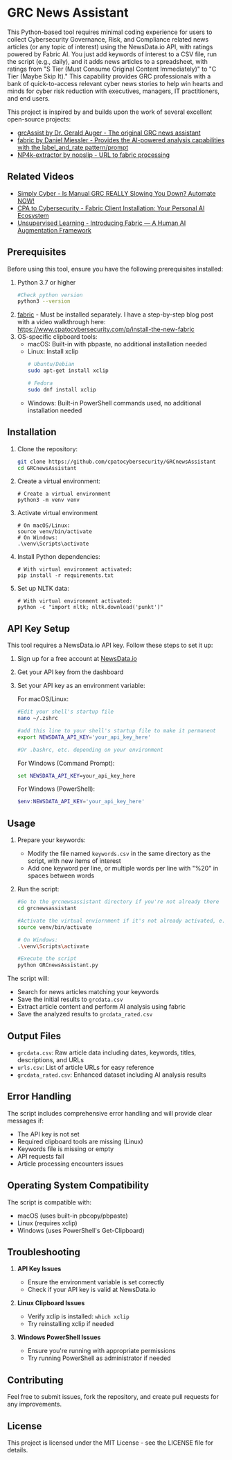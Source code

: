 # GRC News Assistant

This Python-based tool requires minimal coding experience for users to collect Cybersecurity Governance, Risk, and Compliance related news articles (or any topic of interest) using the NewsData.io API, with ratings powered by Fabric AI. You just add keywords of interest to a CSV file, run the script (e.g., daily), and it adds news articles to a spreadsheet, with ratings from "S Tier (Must Consume Original Content Immediately)" to "C Tier (Maybe Skip It)." This capability provides GRC professionals with a bank of quick-to-access relevant cyber news stories to help win hearts and minds for cyber risk reduction with executives, managers, IT practitioners, and end users.

This project is inspired by and builds upon the work of several excellent open-source projects:

- [grcAssist by Dr. Gerald Auger - The original GRC news assistant](https://github.com/gerryguy311/grcAssist)
- [fabric by Daniel Miessler - Provides the AI-powered analysis capabilities with the label_and_rate pattern/prompt](https://github.com/danielmiessler/fabric)
- [NP4k-extractor by nopslip - URL to fabric processing](https://github.com/nopslip/NP4k-extractor)

## Related Videos

- [Simply Cyber - Is Manual GRC REALLY Slowing You Down? Automate NOW!](https://www.youtube.com/watch?v=IfX6CMi-bpI)
- [CPA to Cybersecurity - Fabric Client Installation: Your Personal AI Ecosystem](https://youtu.be/1csePKEwDY0)
- [Unsupervised Learning - Introducing Fabric — A Human AI Augmentation Framework](https://www.youtube.com/watch?v=wPEyyigh10g)

## Prerequisites

Before using this tool, ensure you have the following prerequisites installed:

1. Python 3.7 or higher
   ```bash
   #Check python version
   python3 --version
   ```
3. [fabric](https://github.com/danielmiessler/fabric) - Must be installed separately. I have a step-by-step blog post with a video walkthrough here: https://www.cpatocybersecurity.com/p/install-the-new-fabric
4. OS-specific clipboard tools:
   - macOS: Built-in with pbpaste, no additional installation needed
   - Linux: Install xclip
     ```bash
     # Ubuntu/Debian
     sudo apt-get install xclip
     
     # Fedora
     sudo dnf install xclip
     ```
   - Windows: Built-in PowerShell commands used, no additional installation needed

## Installation

1. Clone the repository:
   ```bash
   git clone https://github.com/cpatocybersecurity/GRCnewsAssistant
   cd GRCnewsAssistant
   ```
2. Create a virtual environment:
   ```
   # Create a virtual environment
   python3 -m venv venv
   ```
3. Activate virtual environment
   ```
   # On macOS/Linux:
   source venv/bin/activate
   # On Windows:
   .\venv\Scripts\activate
   ```
3. Install Python dependencies:
   ```
   # With virtual environment activated:
   pip install -r requirements.txt
   ```
4. Set up NLTK data:
   ```
   # With virtual environment activated:
   python -c "import nltk; nltk.download('punkt')"
   ```

## API Key Setup

This tool requires a NewsData.io API key. Follow these steps to set it up:

1. Sign up for a free account at [NewsData.io](https://newsdata.io)
2. Get your API key from the dashboard
3. Set your API key as an environment variable:

   For macOS/Linux:
   ```bash
   #Edit your shell's startup file
   nano ~/.zshrc

   #add this line to your shell's startup file to make it permanent
   export NEWSDATA_API_KEY='your_api_key_here'
   
   #Or .bashrc, etc. depending on your environment
   ```
   
   For Windows (Command Prompt):
   ```cmd
   set NEWSDATA_API_KEY=your_api_key_here
   ```

   For Windows (PowerShell):
   ```powershell
   $env:NEWSDATA_API_KEY='your_api_key_here'
   ```

## Usage

1. Prepare your keywords:
   - Modify the file named `keywords.csv` in the same directory as the script, with new items of interest
   - Add one keyword per line, or multiple words per line with "%20" in spaces between words 

2. Run the script:
   ```bash
   #Go to the grcnewsassistant directory if you're not already there
   cd grcnewsassistant

   #Activate the virtual enviornment if it's not already activated, e.g. for macOS/Linus:
   source venv/bin/activate

   # On Windows:
   .\venv\Scripts\activate

   #Execute the script   
   python GRCnewsAssistant.py
   ```

The script will:
- Search for news articles matching your keywords
- Save the initial results to `grcdata.csv`
- Extract article content and perform AI analysis using fabric
- Save the analyzed results to `grcdata_rated.csv`

## Output Files

- `grcdata.csv`: Raw article data including dates, keywords, titles, descriptions, and URLs
- `urls.csv`: List of article URLs for easy reference
- `grcdata_rated.csv`: Enhanced dataset including AI analysis results

## Error Handling

The script includes comprehensive error handling and will provide clear messages if:
- The API key is not set
- Required clipboard tools are missing (Linux)
- Keywords file is missing or empty
- API requests fail
- Article processing encounters issues

## Operating System Compatibility

The script is compatible with:
- macOS (uses built-in pbcopy/pbpaste)
- Linux (requires xclip)
- Windows (uses PowerShell's Get-Clipboard)

## Troubleshooting

1. **API Key Issues**
   - Ensure the environment variable is set correctly
   - Check if your API key is valid at NewsData.io

2. **Linux Clipboard Issues**
   - Verify xclip is installed: `which xclip`
   - Try reinstalling xclip if needed

3. **Windows PowerShell Issues**
   - Ensure you're running with appropriate permissions
   - Try running PowerShell as administrator if needed

## Contributing

Feel free to submit issues, fork the repository, and create pull requests for any improvements.

## License

This project is licensed under the MIT License - see the LICENSE file for details.
 
